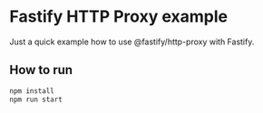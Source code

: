 # Fastify HTTP Proxy example

Just a quick example how to use @fastify/http-proxy with Fastify.

## How to run

```bash
npm install
npm run start
```
